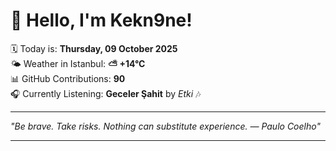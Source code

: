 # 👋 Hello, I'm Kekn9ne!

🗓️ Today is: **Thursday, 09 October 2025**  
🌤️ Weather in Istanbul: **⛅️  +14°C**  
📊 GitHub Contributions: **90**  
🎧 Currently Listening: **Geceler Şahit** by *Etki* 🎶

---

_"Be brave. Take risks. Nothing can substitute experience. — *Paulo Coelho*"_

---
